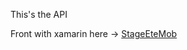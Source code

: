 This's the API

Front with xamarin here -> <a href="https://github.com/h4zm1/StageEteMob">StageEteMob</a>
